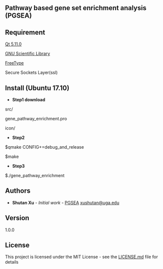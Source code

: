 ## Pathway based gene set enrichment analysis (PGSEA)

## Requirement

[Qt 5.11.0](https://www.qt.io/download)

[GNU Scientific Library](https://www.gnu.org/software/gsl/)

[FreeType](https://www.freetype.org/)

Secure Sockets Layer(ssl)

## Install (Ubuntu 17.10)
* **Step1 download** 

src/

gene_pathway_enrichment.pro

icon/

* **Step2** 

$qmake CONFIG+=debug_and_release

$make

* **Step3** 

$./gene_pathway_enrichment



## Authors

* **Shutan Xu** - *Initial work* - [PGSEA](https://github.com/xushutan/PathwayEnrichment)
xushutan@uga.edu

## Version
1.0.0

## License

This project is licensed under the MIT License - see the [LICENSE.md](LICENSE.md) file for details

